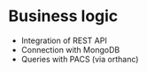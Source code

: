 # Business logic

- Integration of REST API
- Connection with MongoDB
- Queries with PACS (via orthanc)